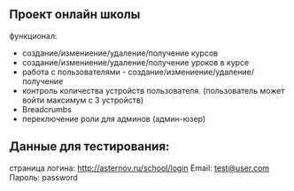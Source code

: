 ## Проект онлайн школы

функционал:
- создание/измениение/удаление/получение курсов
- создание/измениение/удаление/получение уроков в курсе
- работа с пользователями - создание/измениение/удаление/получение
- контроль количества устройств пользователя. (пользователь может войти максимум с 3 устройств)
- Breadcrumbs
- переключение роли для админов (админ-юзер)


## Данные для тестирования:
страница логина: http://asternov.ru/school/login
Email: test@user.com
Пароль: password
